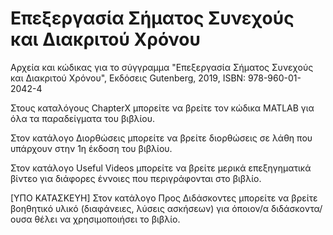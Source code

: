 # Επεξεργασία Σήματος Συνεχούς και Διακριτού Χρόνου
Αρχεία και κώδικας για το σύγγραμμα "Επεξεργασία Σήματος Συνεχούς και Διακριτού Χρόνου", Εκδόσεις Gutenberg, 2019, ΙSBN: 978-960-01-2042-4

Στους καταλόγους ChapterX μπορείτε να βρείτε τον κώδικα MATLAB για όλα τα παραδείγματα του βιβλίου. 

Στον κατάλογο Διορθώσεις μπορείτε να βρείτε διορθώσεις σε λάθη που υπάρχουν στην 1η έκδοση του βιβλίου.

Στον κατάλογο Useful Videos μπορείτε να βρείτε μερικά επεξηγηματικά βίντεο για διάφορες έννοιες που περιγράφονται στο βιβλίο.

[ΥΠΟ ΚΑΤΑΣΚΕΥΗ] Στον κατάλογο Προς Διδάσκοντες μπορείτε να βρείτε βοηθητικό υλικό (διαφάνειες, λύσεις ασκήσεων) για όποιον/α διδάσκοντα/ουσα θέλει να χρησιμοποιήσει το βιβλίο.
